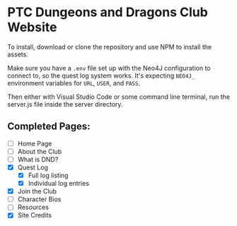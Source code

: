 # PTC Dungeons and Dragons Club Website

To install, download or clone the repository and use NPM to install the assets.

Make sure you have a `.env` file set up with the Neo4J configuration to connect to, so
the quest log system works. It's expecting `NEO4J_` environment variables for 
`URL`, `USER`, and `PASS`.

Then either with Visual Studio Code or some command line terminal, run the server.js file 
inside the server directory.

## Completed Pages:

- [ ] Home Page
- [ ] About the Club
- [ ] What is DND?
- [x] Quest Log
    - [x] Full log listing
    - [x] Individual log entries
- [x] Join the Club
- [ ] Character Bios
- [ ] Resources
- [x] Site Credits
